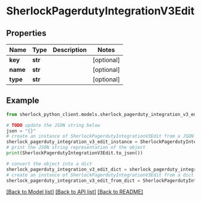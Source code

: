 # SherlockPagerdutyIntegrationV3Edit


## Properties

Name | Type | Description | Notes
------------ | ------------- | ------------- | -------------
**key** | **str** |  | [optional] 
**name** | **str** |  | [optional] 
**type** | **str** |  | [optional] 

## Example

```python
from sherlock_python_client.models.sherlock_pagerduty_integration_v3_edit import SherlockPagerdutyIntegrationV3Edit

# TODO update the JSON string below
json = "{}"
# create an instance of SherlockPagerdutyIntegrationV3Edit from a JSON string
sherlock_pagerduty_integration_v3_edit_instance = SherlockPagerdutyIntegrationV3Edit.from_json(json)
# print the JSON string representation of the object
print(SherlockPagerdutyIntegrationV3Edit.to_json())

# convert the object into a dict
sherlock_pagerduty_integration_v3_edit_dict = sherlock_pagerduty_integration_v3_edit_instance.to_dict()
# create an instance of SherlockPagerdutyIntegrationV3Edit from a dict
sherlock_pagerduty_integration_v3_edit_from_dict = SherlockPagerdutyIntegrationV3Edit.from_dict(sherlock_pagerduty_integration_v3_edit_dict)
```
[[Back to Model list]](../README.md#documentation-for-models) [[Back to API list]](../README.md#documentation-for-api-endpoints) [[Back to README]](../README.md)


